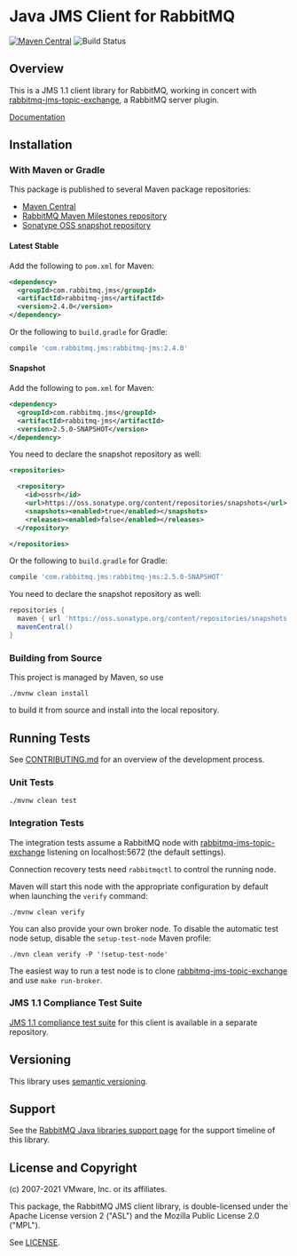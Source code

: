 # Java JMS Client for RabbitMQ

[![Maven Central](https://maven-badges.herokuapp.com/maven-central/com.rabbitmq.jms/rabbitmq-jms/badge.svg)](https://maven-badges.herokuapp.com/maven-central/com.rabbitmq.jms/rabbitmq-jms)
![Build Status](https://github.com/rabbitmq/rabbitmq-jms-client/workflows/Build%20(Linux)/badge.svg?branch=main)

## Overview

This is a JMS 1.1 client library for RabbitMQ, working in concert with [rabbitmq-jms-topic-exchange](https://github.com/rabbitmq/rabbitmq-server/tree/master/deps/rabbitmq_jms_topic_exchange),
a RabbitMQ server plugin.

[Documentation](https://rabbitmq.com/jms-client.html)

## Installation

### With Maven or Gradle

This package is published to several Maven package repositories:

 * [Maven Central](https://search.maven.org/#search%7Cga%7C1%7Cg%3A%22com.rabbitmq.jms%22%20AND%20a%3A%22rabbitmq-jms%22)
 * [RabbitMQ Maven Milestones repository](https://packagecloud.io/rabbitmq/maven-milestones)
 * [Sonatype OSS snapshot repository](https://oss.sonatype.org/content/repositories/snapshots/com/rabbitmq/jms/rabbitmq-jms/)

#### Latest Stable

Add the following to `pom.xml` for Maven:

```xml
<dependency>
  <groupId>com.rabbitmq.jms</groupId>
  <artifactId>rabbitmq-jms</artifactId>
  <version>2.4.0</version>
</dependency>
```

Or the following to `build.gradle` for Gradle:

```groovy
compile 'com.rabbitmq.jms:rabbitmq-jms:2.4.0'
```

#### Snapshot


Add the following to `pom.xml` for Maven:

```xml
<dependency>
  <groupId>com.rabbitmq.jms</groupId>
  <artifactId>rabbitmq-jms</artifactId>
  <version>2.5.0-SNAPSHOT</version>
</dependency>
```

You need to declare the snapshot repository as well:

```xml
<repositories>

  <repository>
    <id>ossrh</id>
    <url>https://oss.sonatype.org/content/repositories/snapshots</url>
    <snapshots><enabled>true</enabled></snapshots>
    <releases><enabled>false</enabled></releases>
  </repository>

</repositories>
```


Or the following to `build.gradle` for Gradle:

```groovy
compile 'com.rabbitmq.jms:rabbitmq-jms:2.5.0-SNAPSHOT'
```

You need to declare the snapshot repository as well:

```groovy
repositories {
  maven { url 'https://oss.sonatype.org/content/repositories/snapshots' }
  mavenCentral()
}
```

### Building from Source

This project is managed by Maven, so use

    ./mvnw clean install

to build it from source and install into the local repository.


## Running Tests

See [CONTRIBUTING.md](./CONTRIBUTING.md) for an overview of the development process.

### Unit Tests

    ./mvnw clean test

### Integration Tests

The integration tests assume a RabbitMQ node 
with [rabbitmq-jms-topic-exchange](https://github.com/rabbitmq/rabbitmq-server/tree/master/deps/rabbitmq_jms_topic_exchange/)
listening on localhost:5672 (the default settings).

Connection recovery tests need `rabbitmqctl` to control the running node.

Maven will start this node with the appropriate configuration by default when
launching the `verify` command:

    ./mvnw clean verify

You can also provide your own broker node. To disable the
automatic test node setup, disable the `setup-test-node` Maven
profile:

    ./mvn clean verify -P '!setup-test-node'

The easiest way to run a test node is to clone
[rabbitmq-jms-topic-exchange](https://github.com/rabbitmq/rabbitmq-server/tree/master/deps/rabbitmq_jms_topic_exchange) and use `make run-broker`.

### JMS 1.1 Compliance Test Suite

[JMS 1.1 compliance test suite](https://github.com/rabbitmq/rabbitmq-jms-cts) for this client is available
in a separate repository.

## Versioning

This library uses [semantic versioning](https://semver.org/).

## Support

See the [RabbitMQ Java libraries support page](https://www.rabbitmq.com/java-versions.html)
for the support timeline of this library.

## License and Copyright

(c) 2007-2021 VMware, Inc. or its affiliates.

This package, the RabbitMQ JMS client library, is double-licensed
under the Apache License version 2 ("ASL") and the Mozilla Public License
2.0 ("MPL").

See [LICENSE](./LICENSE).
